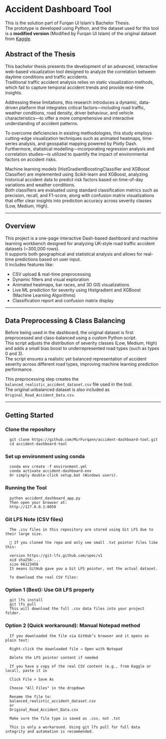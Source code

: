 # Accident Dashboard Tool

This is the solution part of Furqan Ul Islam's Bachelor Thesis.  
The prototype is developed using Python, and the dataset used for this tool is a **modified version** (Modified by Furqan Ul Islam) of the original dataset from [Kaggle](https://www.kaggle.com/datasets/nextmillionaire/car-accident-dataset).


## Abstract of the Thesis

This bachelor thesis presents the development of an advanced, interactive web-based visualization tool designed to analyze the correlation between daytime conditions and traffic accidents.  
Traditional traffic accident analysis relies on static visualization methods, which fail to capture temporal accident trends and provide real-time insights.

Addressing these limitations, this research introduces a dynamic, data-driven platform that integrates critical factors—including road traffic, weather conditions, road density, driver behaviour, and vehicle characteristics—to offer a more comprehensive and interactive understanding of accident patterns.  

To overcome deficiencies in existing methodologies, this study employs cutting-edge visualization techniques such as animated heatmaps, time-series analysis, and geospatial mapping powered by Plotly Dash.  
Furthermore, statistical modelling—incorporating regression analysis and correlation studies—is utilized to quantify the impact of environmental factors on accident risks.

Machine learning models (HistGradientBoostingClassifier and XGBoost Classifier) are implemented using Scikit-learn and XGBoost, analyzing historical accident data to predict risk factors based on time-of-day variations and weather conditions.  
Both classifiers are evaluated using standard classification metrics such as precision, recall, and F1-score, along with confusion matrix visualizations that offer clear insights into prediction accuracy across severity classes (Low, Medium, High).

---

## Overview

This project is a one-page interactive Dash-based dashboard and machine learning workbench designed for analyzing UK-style road traffic accident datasets (~300,000 rows).  
It supports both geographical and statistical analysis and allows for real-time predictions based on user input.  
It includes features like:

- CSV upload & real-time preprocessing
- Dynamic filters and visual exploration
- Animated heatmaps, bar races, and 3D GIS visualizations
- Live ML prediction for severity using Histgradient and XGBoost (Machine Learning Algorithms) 
- Classification report and confusion matrix display

---

## Data Preprocessing & Class Balancing

Before being used in the dashboard, the original dataset is first preprocessed and class-balanced using a custom Python script.  
This script adjusts the distribution of severity classes (Low, Medium, High) and adds a small bias boost to underrepresented road types (such as types 0 and 3).  
The script ensures a realistic yet balanced representation of accident severity across different road types, improving machine learning prediction performance.  

This preprocessing step creates the `balanced_realistic_accident_dataset.csv` file used in the tool.  
The original unbalanced dataset is also included as `Original_Road_Accident_Data.csv`.

---

## Getting Started

### Clone the repository
      git clone https://github.com/MirFurqann/accident-dashboard-tool.git
      cd accident-dashboard-tool
  
### Set up environment using conda
      conda env create -f environment.yml
      conda activate accident-dashboard-env
      Or simply double-click setup.bat (Windows users).

### Running the Tool
      python accident_dashboard_app.py
      Then open your browser at:
      http://127.0.0.1:8050

### Git LFS Note (CSV files)
      The .csv files in this repository are stored using Git LFS due to their large size.
      
      🔹 If you cloned the repo and only see small .txt pointer files like this:
      
      version https://git-lfs.github.com/spec/v1
      oid sha256:...
      size 66123456
      It means GitHub gave you a Git LFS pointer, not the actual dataset.
      
      To download the real CSV files:
  ### Option 1 (Best): Use Git LFS properly
      
      git lfs install
      git lfs pull
      This will download the full .csv data files into your project folder.
      
  ### Option 2 (Quick workaround): Manual Notepad method
      
      If you downloaded the file via GitHub’s browser and it opens as plain text:
      
      Right-click the downloaded file → Open with Notepad
      
      Delete the LFS pointer content if needed
      
      If you have a copy of the real CSV content (e.g., from Kaggle or local), paste it in
      
      Click File > Save As
      
      Choose "All Files" in the dropdown
      
      Rename the file to:
      balanced_realistic_accident_dataset.csv
      or
      Original_Road_Accident_Data.csv
      
      Make sure the file type is saved as .csv, not .txt
      
      This is only a workaround. Using git lfs pull for full data integrity and automation is recommended.

